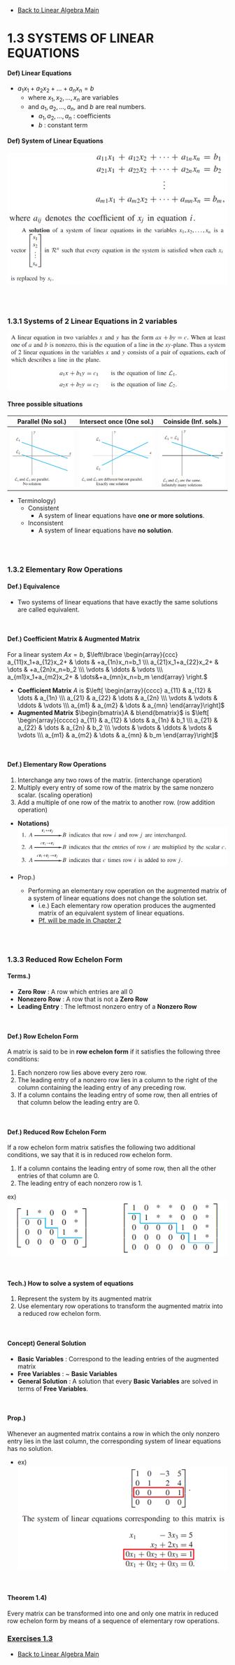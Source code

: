 * [Back to Linear Algebra Main](../../../main.md)

# 1.3 SYSTEMS OF LINEAR EQUATIONS

#### Def) Linear Equations
* $a_1x_1+a_2x_2+...+a_nx_n = b$
  * where $x_1, x_2, ..., x_n$ are variables
  * and $a_1, a_2, ..., a_n$, and $b$ are real numbers.
    * $a_1, a_2, ..., a_n$ : coefficients
    * $b$ : constant term

#### Def) System of Linear Equations
![](images/0301001.png)
![](images/0301002.png)

<br><br>

### 1.3.1 Systems of 2 Linear Equations in 2 variables
![](images/0301003.png)

#### Three possible situations
|Parallel (No sol.)|Intersect once (One sol.)|Coinside (Inf. sols.)|
|:-:|:-:|:-:|
|![](images/0301004.png)|![](images/0301005.png)|![](images/0301006.png)|
* Terminology)
  * Consistent
    * A system of linear equations have **one or more solutions**.
  * Inconsistent
    * A system of linear equations have **no solution**.

<br><br>

### 1.3.2 Elementary Row Operations
#### Def.) Equivalence
* Two systems of linear equations that have exactly the same solutions are
called equivalent.

<br>

#### Def.) Coefficient Matrix & Augmented Matrix
For a linear system $Ax = b$, 
$`\left\lbrace 
  \begin{array}{ccc} 
    a_{11}x_1+a_{12}x_2+ & \dots & +a_{1n}x_n=b_1 \\\
    a_{21}x_1+a_{22}x_2+ & \dots & +a_{2n}x_n=b_2 \\\
    \vdots & \ddots & \vdots \\\
    a_{m1}x_1+a_{m2}x_2+ & \dots&+a_{mn}x_n=b_m
  \end{array}
\right.`$

* **Coefficient Matrix** $A$ is $`\left[ \begin{array}{cccc} a_{11} & a_{12} & \dots & a_{1n} \\\ a_{21} & a_{22} & \dots & a_{2n} \\\ \vdots & \vdots & \ddots & \vdots \\\ a_{m1} & a_{m2} & \dots & a_{mn} \end{array}\right]`$
* **Augmented Matrix** $`\begin{bmatrix}A & b\end{bmatrix}`$ is $`\left[ \begin{array}{ccccc} a_{11} & a_{12} & \dots & a_{1n} & b_1 \\\ a_{21} & a_{22} & \dots & a_{2n} & b_2 \\\ \vdots & \vdots & \ddots & \vdots & \vdots \\\ a_{m1} & a_{m2} & \dots & a_{mn} & b_m \end{array}\right]`$

<br>

#### Def.) Elementary Row Operations

1. Interchange any two rows of the matrix. (interchange operation)
2. Multiply every entry of some row of the matrix by the same nonzero scalar.
(scaling operation)
3. Add a multiple of one row of the matrix to another row. (row addition operation)

* **Notations)**
  ![](images/0301007.png)

* Prop.)
  * Performing an elementary row operation on the augmented matrix of a system of linear equations does not change the solution set. 
    * i.e.) Each elementary row operation produces the augmented matrix of an equivalent system of linear equations.
    * [Pf. will be made in Chapter 2]()

<br><br>

### 1.3.3 Reduced Row Echelon Form
#### Terms.)
* **Zero Row** : A row which entries are all 0
* **Nonezero Row** : A row that is not a **Zero Row**
* **Leading Entry** : The leftmost nonzero entry of a **Nonzero Row**

<br>

#### Def.) Row Echelon Form
A matrix is said to be in **row echelon form** if it satisfies the following
three conditions:
1. Each nonzero row lies above every zero row.
2. The leading entry of a nonzero row lies in a column to the right of the column containing the leading entry of any preceding row.
3. If a column contains the leading entry of some row, then all entries of that column below the leading entry are 0.

<br>

#### Def.) Reduced Row Echelon Form
If a row echelon form matrix satisfies the following two additional conditions, we say that it is in reduced row echelon form.
1. If a column contains the leading entry of some row, then all the other entries of that column are 0.
2. The leading entry of each nonzero row is 1.   

ex)   
![](images/0301009.png)

<br>

#### Tech.) How to solve a system of equations
1. Represent the system by its augmented matrix
2. Use elementary row operations to transform the augmented matrix into a reduced row echelon form.

<br>

#### Concept) General Solution
* **Basic Variables** : Correspond to the leading entries of the augmented matrix
* **Free Variables** : ~ **Basic Variables**
* **General Solution** : A solution that every **Basic Variables** are solved in terms of **Free Variables**.

<br>

#### Prop.)
Whenever an augmented matrix contains a row in which the only nonzero entry
lies in the last column, the corresponding system of linear equations has no
solution.
* ex) ![](images/0301008.png)

<br>

#### Theorem 1.4)
Every matrix can be transformed into one and only one matrix in reduced row echelon form by means of a sequence of elementary row operations.






### [Exercises 1.3](./exercises.md)


* [Back to Linear Algebra Main](../../../main.md)
